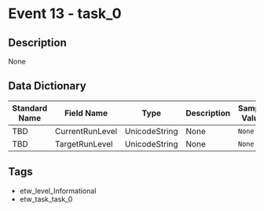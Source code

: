 # Event 13 - task_0

## Description
None

## Data Dictionary
|Standard Name|Field Name|Type|Description|Sample Value|
|---|---|---|---|---|
|TBD|CurrentRunLevel|UnicodeString|None|`None`|
|TBD|TargetRunLevel|UnicodeString|None|`None`|

## Tags
* etw_level_Informational
* etw_task_task_0